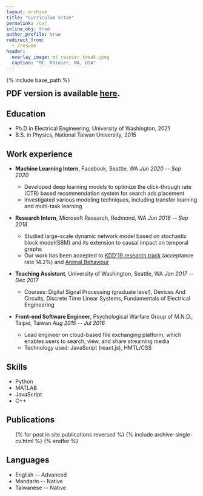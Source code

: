 ```yaml
---
layout: archive
title: "Curriculum vitae"
permalink: /cv/
inline_obj: true
author_profile: true
redirect_from:
  - /resume
header:
  overlay_image: mt_rainier_tweak.jpeg
  caption: "Mt. Rainier, WA, USA"
---
```


{% include base_path %}

<h2 style='margin-top: 10pt'>
<i class="fa fa-fw fa-file-pdf"></i> PDF version is available
<a href="/files/resume.pdf" target="_blank">here</a>.
</h2>

## <i class="fa fa-fw fa-graduation-cap"></i> Education
* Ph.D in Electrical Engineering, University of Washington, 2021
* B.S. in Physics, National Taiwan University, 2015

## <i class="fa fa-fw fa-briefcase"></i> Work experience
* **Machine Learning Intern**, Facebook, Seattle, WA <span class="element-align-right">*Jun 2020 -- Sep 2020*&nbsp;&nbsp;</span> <br>
  * Developed deep learning models to optimize the click-through rate (CTR) based recommendation system for search ads placement
  * Investigated various modeling techniques, including transfer learning and multi-task learning

* **Research Intern**, Microsoft Research, Redmond, WA <span class="element-align-right">*Jun 2018 -- Sep 2018*&nbsp;&nbsp;</span> <br>
  * Studied large-scale dynamic network model based on stochastic block model(SBM) and its extension to causal impact on temporal graphs
  * Our work has been accepted to [KDD'19 research track](/publication/2019-dsbm-causal-impact) (acceptance rate 14.2%) and [Animal Behaviour](/publication/2021-giraffe-social-network)

* **Teaching Assistant**, University of Washington, Seattle, WA <span class="element-align-right">*Jan 2017 -- Dec 2017*&nbsp;&nbsp;</span> <br>
  * Courses: Digital Signal Processing (graduate level), Devices And Circuits, Discrete Time Linear Systems, Fundamentals of Electrical Engineering

* **Front-end Software Engineer**, Psychological Warfare Group of M.N.D., Taipei, Taiwan <span class="element-align-right">*Aug 2015 -- Jul 2016*&nbsp;&nbsp;</span> <br>
  * Lead engineer on cloud-based file exchanging platform, which enables users to search, view, and share streaming media
  * Technology used: JavaScript (react.js), HMTL/CSS

## <i class="fa fa-fw fa-code"></i> Skills
* Python
* MATLAB
* JavaScript
* C++

## <i class="fa fa-fw fa-book"></i> Publications
  <ol>{% for post in site.publications reversed %}
    {% include archive-single-cv.html %}
  {% endfor %}</ol>


## <i class="fa fa-fw fa-language"></i> Languages
* English -- Advanced
* Mandarin -- Native
* Taiwanese -- Native
